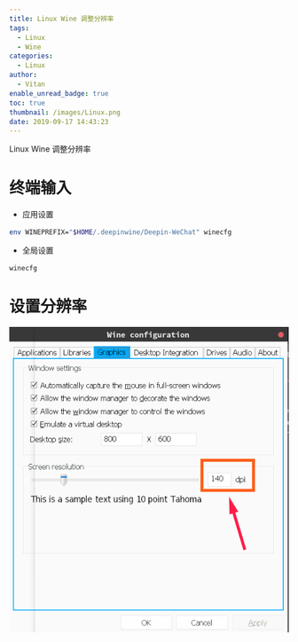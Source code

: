 ```yaml
---
title: Linux Wine 调整分辨率
tags:
  - Linux
  - Wine
categories:
  - Linux
author:
  - Vitan
enable_unread_badge: true
toc: true
thumbnail: /images/Linux.png
date: 2019-09-17 14:43:23
---
```


Linux Wine 调整分辨率
<!--more-->

# 终端输入
- 应用设置

```bash
env WINEPREFIX="$HOME/.deepinwine/Deepin-WeChat" winecfg
```

- 全局设置

```bash
winecfg
```

# 设置分辨率

![](https://raw.githubusercontent.com/ivitan/Picture/master/images/wine-dpi.png)